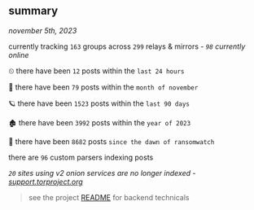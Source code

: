 
## summary
_november 5th, 2023_

currently tracking `163` groups across `299` relays & mirrors - _`98` currently online_

⏲ there have been `12` posts within the `last 24 hours`

🦈 there have been `79` posts within the `month of november`

🪐 there have been `1523` posts within the `last 90 days`

🏚 there have been `3992` posts within the `year of 2023`

🦕 there have been `8682` posts `since the dawn of ransomwatch`

there are `96` custom parsers indexing posts

_`20` sites using v2 onion services are no longer indexed - [support.torproject.org](https://support.torproject.org/onionservices/v2-deprecation/)_

> see the project [README](https://github.com/joshhighet/ransomwatch#ransomwatch--) for backend technicals

